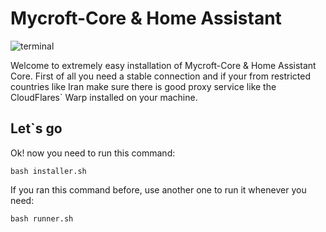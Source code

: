 # Mycroft-Core & Home Assistant

![terminal](https://badgen.net/badge/icon/terminal?icon=terminal&label)

Welcome to extremely easy installation of Mycroft-Core & Home Assistant Core. First of all you need a stable connection and if your from restricted countries like Iran make sure there is good proxy service like the CloudFlares` Warp installed on your machine.

## Let`s go
Ok! now you need to run this command:
```
bash installer.sh
```

If you ran this command before, use another one to run it whenever you need:
```
bash runner.sh
```